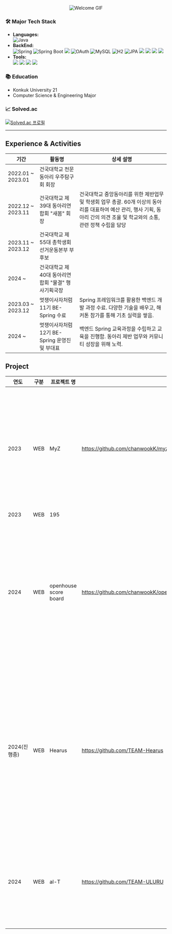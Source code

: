 
<p align="center">
  <img src="https://media2.giphy.com/media/v1.Y2lkPTc5MGI3NjExbHhzM2Rsenc1Z3F2aXpmanp3N2xvNGp0MHJqeXA5Z2h5aWd1cHpnOCZlcD12MV9pbnRlcm5hbF9naWZfYnlfaWQmY3Q9Zw/HzPtbOKyBoBFsK4hyc/giphy.webp" alt="Welcome GIF" />
</p>


### 🛠️ Major Tech Stack
- **Languages:**<br>
![Java](https://img.shields.io/badge/Java-ED8B00?style=flat&logo=java&logoColor=white)
- **BackEnd:**<br>
![Spring](https://img.shields.io/badge/Spring-6DB33F?style=flat&logo=spring&logoColor=white) ![Spring Boot](https://img.shields.io/badge/Spring%20Boot-6DB33F?style=flat&logo=springboot&logoColor=white)  <img src="https://img.shields.io/badge/SpringDataJPA-6DB33F?style=flat-square&logo=spring&logoColor=white"/> ![OAuth](https://img.shields.io/badge/OAuth-7C5B8D?style=flat&logo=oauth&logoColor=white) ![MySQL](https://img.shields.io/badge/MySQL-4479A1?style=flat&logo=mysql&logoColor=white) ![H2](https://img.shields.io/badge/H2-003545?style=flat&logo=h2&logoColor=white) ![JPA](https://img.shields.io/badge/JPA-59666C?style=flat&logo=java&logoColor=white) <img src="https://img.shields.io/badge/Goorm%20Cloud-1E90FF?style=flat-square&logo=Goorm&logoColor=white"/> <img src="https://img.shields.io/badge/AmazonEC2-FF9900?style=flat-square&logo=AmazonEC2&logoColor=white"/> <img src="https://img.shields.io/badge/AmazonRDS-527FFF?style=flat-square&logo=AmazonRDS&logoColor=white"/> <img src="https://img.shields.io/badge/Ubuntu-E95420?style=flat-square&logo=Ubuntu&logoColor=white"/>
- **Tools:**<br>
<img src="https://img.shields.io/badge/git-F05032?style=flat-square&logo=git&logoColor=white"/> <img src="https://img.shields.io/badge/github-181717?style=flat-square&logo=github&logoColor=white"/> <img src="https://img.shields.io/badge/Notion-000000?style=flat-square&logo=Notion&logoColor=white"/> <img src="https://img.shields.io/badge/Postman-FF6C37?style=flat-square&logo=Postman&logoColor=white"/>


### 📚 Education
- Konkuk University 21
- Computer Science & Engineering Major


### 📈 Solved.ac
[![Solved.ac
프로필](http://mazassumnida.wtf/api/v2/generate_badge?boj=kan0202)](https://solved.ac/kan0202)


---


## Experience & Activities

| 기간       | 활동명                   | 상세 설명                                                   |
|------------|--------------------------|-------------------------------------------------------------|
| 2022.01 ~ 2023.01 | 건국대학교 천문동아리 우주탐구회 회장 |  |
| 2022.12 ~ 2023.11 | 건국대학교 제39대 동아리연합회 "새봄" 회장 | 건국대학교 중앙동아리를 위한 제반업무 및 학생회 업무 총괄. 60개 이상의 동아리를 대표하여 예산 관리, 행사 기획, 동아리 간의 의견 조율 및 학교와의 소통, 관련 정책 수립을 담당  |
| 2023.11 ~ 2023.12 | 건국대학교 제55대 총학생회 선거운동본부 부후보  |  |
| 2024 ~ | 건국대학교 제40대 동아리연합회 "물결" 행사기획국장  |  |
| 2023.03 ~ 2023.12 | 멋쟁이사자처럼 11기 BE-Spring 수료  | Spring 프레임워크를 활용한 백엔드 개발 과정 수료. 다양한 기술을 배우고, 해커톤 참가를 통해 기초 실력을 쌓음.  |
| 2024 ~  | 멋쟁이사자처럼 12기 BE-Spring 운영진 및 부대표 | 백엔드 Spring 교육과정을 수립하고 교육을 진행함. 동아리 제반 업무와 커뮤니티 성장을 위해 노력. |


## Project

| 연도 | 구분 | 프로젝트 명          | 링크       | 한줄 소개                                         |
|------|------|----------------------|------------|--------------------------------------------------|
| 2023 | WEB  | MyZ                  | https://github.com/chanwookK/myz_KUHackathonTeamRemember/tree/main   | "함께하는 운동,​ 기록하고 공유하는 피트니스 서비스, MyZ(마이짐)" 제1회 건국대학교 해커톤 오케스트라: 우리들의 1악장 출품작. Spring, React 프레임워크로 개발. |
| 2023 | WEB  | 195                  |                      |                 |
| 2024 | WEB  | openhouse score board| https://github.com/chanwookK/open-house-score-board_KUClubUnion        | 2024 오픈하우스 기획의 일환으로 진행한 웹 개발 프로젝트로, 다양한 동아리들의 점수를 실시간으로 공개하고 계산하는 사이트. Spring과 Thymeleaf를 통해 별도의 Front 서버가 없는 단일 WAS로 개발.  |
| 2024(진행중) | WEB  | Hearus               | https://github.com/TEAM-Hearus      | "모두의 들을 권리를 위하여 Hearus" 청각장애 학우들이 더 나은 환경에서 학습하고, 비장애 학우들과의 교육적 불평등을 해소할 수 있도록 하기 위해 인공지능을 활용한 실시간 음성 텍스트 변환과 문제 생성, 하이라이팅 기능을 지닌 웹 서비스         |
| 2024 | WEB  | al-T                 | https://github.com/TEAM-ULURU        | "안전하고 건강한 음주생활의 시작 al-T" 멋쟁이사자처럼 12기 중앙 해커톤 출품작. Spring, Fast-API, React 프레임워크로 개발. |




